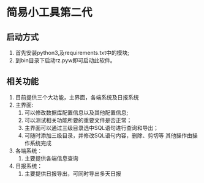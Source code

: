 # 简易小工具第二代

## 启动方式
1. 首先安装python3,及requirements.txt中的模块;
2. 到bin目录下启动rz.pyw即可启动此软件。

## 相关功能
1. 目前提供三个大功能，主界面，各端系统及日报系统
2. 主界面:
   1. 可以修改数据库配置信息以及其他配置信息;
   2. 可以测试相关功能所要的重要文件是否正常；
   3. 主界面可以通过三级目录选中SQL语句进行查询和导出；
   4. 可随时添加三级目录，并修改SQL语句内容，删除、剪切等
   其他操作由操作系统完成
3. 各端系统：
   1. 主要提供各端信息查询
4. 日报系统：
   1. 主要提供日报导出，可同时导出多天日报

